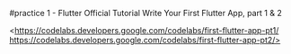 #practice 1 - Flutter Official Tutorial
Write Your First Flutter App, part 1 & 2

<https://codelabs.developers.google.com/codelabs/first-flutter-app-pt1/ https://codelabs.developers.google.com/codelabs/first-flutter-app-pt2/>
